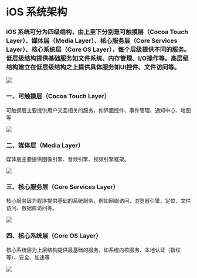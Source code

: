 # iOS 系统架构


> 

### iOS 系统可分为四级结构，由上至下分别是可触摸层（Cocoa Touch Layer）、媒体层（Media Layer）、核心服务层（Core Services Layer）、核心系统层（Core OS Layer），每个层级提供不同的服务。低层级结构提供基础服务如文件系统、内存管理、I/O操作等。高层级结构建立在低层级结构之上提供具体服务如UI控件、文件访问等。

![](https://github.com/MineJay/iOS-Note/blob/master/iOS%20%E5%AD%A6%E4%B9%A0%E9%83%A8%E5%88%86/iOS%20%E7%B3%BB%E7%BB%9F%E6%9E%B6%E6%9E%84/%E7%B3%BB%E7%BB%9F%E5%B1%82%E7%BA%A7.png)


### 一、可触摸层（Cocoa Touch Layer）
可触摸层主要提供用户交互相关的服务，如界面控件、事件管理、通知中心、地图等

![](https://github.com/MineJay/iOS-Note/blob/master/iOS%20%E5%AD%A6%E4%B9%A0%E9%83%A8%E5%88%86/iOS%20%E7%B3%BB%E7%BB%9F%E6%9E%B6%E6%9E%84/touch.jpg)


### 二、媒体层（Media Layer）
媒体层主要提供图像引擎、音频引擎、视频引擎框架。

![](https://github.com/MineJay/iOS-Note/blob/master/iOS%20%E5%AD%A6%E4%B9%A0%E9%83%A8%E5%88%86/iOS%20%E7%B3%BB%E7%BB%9F%E6%9E%B6%E6%9E%84/media.jpg)


### 三、核心服务层（Core Services Layer）
核心服务层为程序提供基础的系统服务，例如网络访问、浏览器引擎、定位、文件访问、数据库访问等。

![](https://github.com/MineJay/iOS-Note/blob/master/iOS%20%E5%AD%A6%E4%B9%A0%E9%83%A8%E5%88%86/iOS%20%E7%B3%BB%E7%BB%9F%E6%9E%B6%E6%9E%84/services.jpg)

### 四、核心系统层（Core OS Layer）
核心系统层为上层结构提供最基础的服务，如系统内核服务、本地认证（指纹等）、安全、加速等

![](https://github.com/MineJay/iOS-Note/blob/master/iOS%20%E5%AD%A6%E4%B9%A0%E9%83%A8%E5%88%86/iOS%20%E7%B3%BB%E7%BB%9F%E6%9E%B6%E6%9E%84/OS.jpg)

